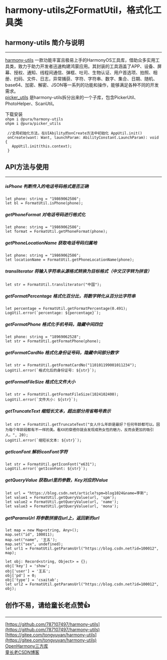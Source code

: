 # harmony-utils之FormatUtil，格式化工具类

## harmony-utils 简介与说明

------
[harmony-utils](https://ohpm.openharmony.cn/#/cn/detail/@pura%2Fharmony-utils) 一款功能丰富且极易上手的HarmonyOS工具库，借助众多实用工具类，致力于助力开发者迅速构建鸿蒙应用。其封装的工具涵盖了APP、设备、屏幕、授权、通知、线程间通信、弹框、吐司、生物认证、用户首选项、拍照、相册、扫码、文件、日志，异常捕获、字符、字符串、数字、集合、日期、随机、base64、加密、解密、JSON等一系列的功能和操作，能够满足各种不同的开发需求。    
[picker_utils](https://ohpm.openharmony.cn/#/cn/detail/@pura%2Fpicker_utils) 是harmony-utils拆分出来的一个子库，包含PickerUtil、PhotoHelper、ScanUtil。

下载安装  
`ohpm i @pura/harmony-utils`  
`ohpm i @pura/picker_utils`

 ```
  //全局初始化方法，在UIAbility的onCreate方法中初始化 AppUtil.init()
  onCreate(want: Want, launchParam: AbilityConstant.LaunchParam): void {
    AppUtil.init(this.context);
  }
 ```

## API方法与使用

------

##### isPhone  判断传入的电话号码格式是否正确

```
let phone: string = "19869062586";
let bl = FormatUtil.isPhone(phone);
```

##### getPhoneFormat  对电话号码进行格式化

```
let phone: string = "19869062586";
let format = FormatUtil.getPhoneFormat(phone);
```

##### getPhoneLocationName  获取电话号码归属地

```
let phone: string = "19869062586";
let locationName = FormatUtil.getPhoneLocationName(phone);
```

##### transliterator  将输入字符串从源格式转换为目标格式（中文汉字转为拼音）

```
let str = FormatUtil.transliterator("中国");
```

##### getFormatPercentage  格式化百分比，将数字转化从百分比字符串

```
let percentage = FormatUtil.getFormatPercentage(0.491);
LogUtil.error(`percentage: ${percentage}`);
```

##### getFormatPhone  格式化手机号码，隐藏中间四位

```
let phone: string = "18969062528";
let str = FormatUtil.getFormatPhone(phone);
```

##### getFormatCardNo  格式化身份证号码，隐藏中间部分数字

```
let str = FormatUtil.getFormatCardNo("110101199001011234");
LogUtil.error(`格式化后的身份证号: ${str}`);
```

##### getFormatFileSize  格式化文件大小

```
let str = FormatUtil.getFormatFileSize(1024102400);
LogUtil.error(`文件大小: ${str}`);
```

##### getTruncateText  缩短长文本，超出部分用省略号表示

```
let str = FormatUtil.getTruncateText("女人什么年龄是最好？任何年龄都可以。因为每个年龄段都有不一样的美。看XX的穿搭你就会发现成熟女性的魅力，反而会更加的吸引人。", 20);
LogUtil.error(`缩短长文本: ${str}`);
```

##### getIconFont  解析iconFont字符

```
let str = FormatUtil.getIconFont("e631");
LogUtil.error(`getIconFont: ${str}`);
```

##### getQueryValue  获取url里的参数，Key对应的Value

```
let url = "https://blog.csdn.net/article?spm=blog1024&name=李斯";
let value1 = FormatUtil.getQueryValue(url, 'spm');
let value2 = FormatUtil.getQueryValue(url, 'name');
let value3 = FormatUtil.getQueryValue(url, 'mona');
```

##### getParamsUrl  将参数拼接在url上，返回新的url

```
let map = new Map<string, Any>();
map.set("id", 100011);
map.set("name", '王五');
map.set("sex", undefined);
let url1 = FormatUtil.getParamsUrl("https://blog.csdn.net?id=100012", map);

let obj: Record<string, Object> = {};
obj['key'] = 'show';
obj['user'] = '王五';
obj['pd'] = 0;
obj['type'] = 'csaitab';
let url2 = FormatUtil.getParamsUrl("https://blog.csdn.net?id=100012", obj);
```

## 创作不易，请给童长老点赞👍

------
[https://github.com/787107497/harmony-utils](https://github.com/787107497/harmony-utils)   
[https://gitee.com/tongyuyan/harmony-utils](https://gitee.com/tongyuyan/harmony-utils)   
[OpenHarmony三方库](https://ohpm.openharmony.cn/#/cn/detail/@pura%2Fharmony-utils)   
[童长老CSDN博客](https://blog.csdn.net/qq_32922545)   
   

